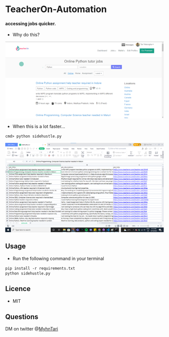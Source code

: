 # TeacherOn-Automation
#### accessing jobs quicker.

- Why do this?
<img src='images\whydothis.png'>


- When this is a lot faster...
```
cmd> python sidehustle.py
```

<img src='images\whenucandothis.png'>


## Usage
- Run the following command in your terminal
```
pip install -r requirements.txt
python sidehustle.py
```

## Licence
- MIT

## Questions
DM on twitter @<a href="https://twitter.com/MyhnTari">MyhnTari</a>


